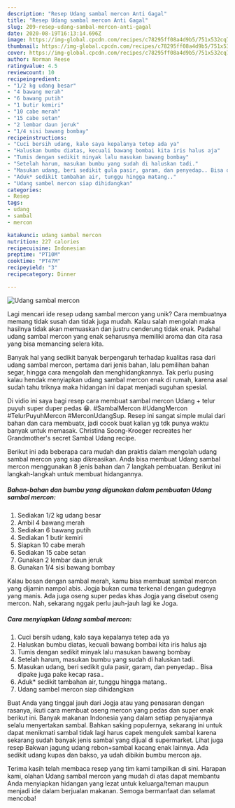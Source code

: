 ```yaml
---
description: "Resep Udang sambal mercon Anti Gagal"
title: "Resep Udang sambal mercon Anti Gagal"
slug: 209-resep-udang-sambal-mercon-anti-gagal
date: 2020-08-19T16:13:14.696Z
image: https://img-global.cpcdn.com/recipes/c78295ff08a4d9b5/751x532cq70/udang-sambal-mercon-foto-resep-utama.jpg
thumbnail: https://img-global.cpcdn.com/recipes/c78295ff08a4d9b5/751x532cq70/udang-sambal-mercon-foto-resep-utama.jpg
cover: https://img-global.cpcdn.com/recipes/c78295ff08a4d9b5/751x532cq70/udang-sambal-mercon-foto-resep-utama.jpg
author: Norman Reese
ratingvalue: 4.5
reviewcount: 10
recipeingredient:
- "1/2 kg udang besar"
- "4 bawang merah"
- "6 bawang putih"
- "1 butir kemiri"
- "10 cabe merah"
- "15 cabe setan"
- "2 lembar daun jeruk"
- "1/4 sisi bawang bombay"
recipeinstructions:
- "Cuci bersih udang, kalo saya kepalanya tetep ada ya"
- "Haluskan bumbu diatas, kecuali bawang bombai kita iris halus aja"
- "Tumis dengan sedikit minyak lalu masukan bawang bombay"
- "Setelah harum, masukan bumbu yang sudah di haluskan tadi."
- "Masukan udang, beri sedikit gula pasir, garam, dan penyedap.. Bisa dipake juga pake kecap rasa.."
- "Aduk* sedikit tambahan air, tunggu hingga matang.."
- "Udang sambel mercon siap dihidangkan"
categories:
- Resep
tags:
- udang
- sambal
- mercon

katakunci: udang sambal mercon 
nutrition: 227 calories
recipecuisine: Indonesian
preptime: "PT10M"
cooktime: "PT47M"
recipeyield: "3"
recipecategory: Dinner

---
```



![Udang sambal mercon](https://img-global.cpcdn.com/recipes/c78295ff08a4d9b5/751x532cq70/udang-sambal-mercon-foto-resep-utama.jpg)

Lagi mencari ide resep udang sambal mercon yang unik? Cara membuatnya memang tidak susah dan tidak juga mudah. Kalau salah mengolah maka hasilnya tidak akan memuaskan dan justru cenderung tidak enak. Padahal udang sambal mercon yang enak seharusnya memiliki aroma dan cita rasa yang bisa memancing selera kita.

Banyak hal yang sedikit banyak berpengaruh terhadap kualitas rasa dari udang sambal mercon, pertama dari jenis bahan, lalu pemilihan bahan segar, hingga cara mengolah dan menghidangkannya. Tak perlu pusing kalau hendak menyiapkan udang sambal mercon enak di rumah, karena asal sudah tahu triknya maka hidangan ini dapat menjadi suguhan spesial.

Di vidio ini saya bagi resep cara membuat sambal mercon Udang + telur puyuh super duper pedas 😁. #SambalMercon #UdangMercon #TelurPuyuhMercon #MerconUdangSup. Resep ini sangat simple mulai dari bahan dan cara membuatx, jadi cocok buat kalian yg tdk punya waktu banyak untuk memasak. Christina Soong-Kroeger recreates her Grandmother&#39;s secret Sambal Udang recipe.


Berikut ini ada beberapa cara mudah dan praktis dalam mengolah udang sambal mercon yang siap dikreasikan. Anda bisa membuat Udang sambal mercon menggunakan 8 jenis bahan dan 7 langkah pembuatan. Berikut ini langkah-langkah untuk membuat hidangannya.

<!--inarticleads1-->

##### Bahan-bahan dan bumbu yang digunakan dalam pembuatan Udang sambal mercon:

1. Sediakan 1/2 kg udang besar
1. Ambil 4 bawang merah
1. Sediakan 6 bawang putih
1. Sediakan 1 butir kemiri
1. Siapkan 10 cabe merah
1. Sediakan 15 cabe setan
1. Gunakan 2 lembar daun jeruk
1. Gunakan 1/4 sisi bawang bombay


Kalau bosan dengan sambal merah, kamu bisa membuat sambal mercon yang dijamin nampol abis. Jogja bukan cuma terkenal dengan gudegnya yang manis. Ada juga oseng super pedas khas Jogja yang disebut oseng mercon. Nah, sekarang nggak perlu jauh-jauh lagi ke Joga. 

<!--inarticleads2-->

##### Cara menyiapkan Udang sambal mercon:

1. Cuci bersih udang, kalo saya kepalanya tetep ada ya
1. Haluskan bumbu diatas, kecuali bawang bombai kita iris halus aja
1. Tumis dengan sedikit minyak lalu masukan bawang bombay
1. Setelah harum, masukan bumbu yang sudah di haluskan tadi.
1. Masukan udang, beri sedikit gula pasir, garam, dan penyedap.. Bisa dipake juga pake kecap rasa..
1. Aduk* sedikit tambahan air, tunggu hingga matang..
1. Udang sambel mercon siap dihidangkan


Buat Anda yang tinggal jauh dari Jogja atau yang penasaran dengan rasanya, ikuti cara membuat oseng mercon yang pedas dan super enak berikut ini. Banyak makanan Indonesia yang dalam setiap penyajiannya selalu menyertakan sambal. Bahkan saking populernya, sekarang ini untuk dapat menikmati sambal tidak lagi harus capek mengulek sambal karena sekarang sudah banyak jenis sambal yang dijual di supermarket. Lihat juga resep Bakwan jagung udang rebon+sambal kacang enak lainnya. Ada sedikit udang kupas dan bakso, ya udah dibikin bumbu mercon aja. 

Terima kasih telah membaca resep yang tim kami tampilkan di sini. Harapan kami, olahan Udang sambal mercon yang mudah di atas dapat membantu Anda menyiapkan hidangan yang lezat untuk keluarga/teman maupun menjadi ide dalam berjualan makanan. Semoga bermanfaat dan selamat mencoba!
